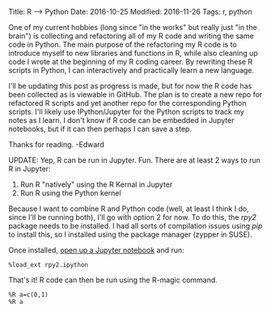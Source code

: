Title: R --> Python
Date: 2016-10-25
Modified: 2016-11-26
Tags: r, python

One of my current hobbies (long since "in the works" but really just "in the brain") is collecting and refactoring all 
of my R code and writing the same code in Python. The main purpose of the refactoring my R code is to introduce myself 
to new libraries and functions in R, while also cleaning up code I wrote at the beginning of my R coding career. By 
rewriting these R scripts in Python, I can interactively and practically learn a new language. 

I'll be updating this post as progress is made, but for now the R code has been collected as is viewable in GitHub. 
The plan is to create a new repo for refactored R scripts and yet another repo for the corresponding Python scripts. 
I'll likely use IPython/Jupyter for the Python scripts to track my notes as I learn. I don't know if R code can be 
embedded in Jupyter notebooks, but if it can then perhaps I can save a step. 

Thanks for reading.
-Edward

UPDATE: Yep, R can be run in Jupyter. Fun. There are at least 2 ways to run R in Jupyter:

1. Run R "natively" using the R Kernal in Jupyter
2. Run R using the Python kernel

Because I want to combine R and Python code (well, at least I think I do, since I'll be running both), I'll go with option 2 for now. To do this, the *rpy2* package needs to be installed. I had all sorts of compilation issues using *pip* to install this, so I installed using the package manager (zypper in SUSE).

Once installed, [open up a Jupyter notebook]({filename}jupyternotes.md) and run:
```
%load_ext rpy2.ipython
```

That's it! R code can then be run using the R-magic command.
```
%R a=c(0,1)
%R a
``` 
